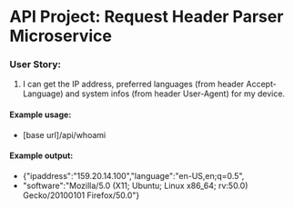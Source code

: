 # API Project: Request Header Parser Microservice

### User Story:

1. I can get the IP address, preferred languages (from header Accept-Language) and system infos (from header User-Agent) for my device.

#### Example usage:

* [base url]/api/whoami

#### Example output:

* {"ipaddress":"159.20.14.100","language":"en-US,en;q=0.5",
* "software":"Mozilla/5.0 (X11; Ubuntu; Linux x86_64; rv:50.0) Gecko/20100101 Firefox/50.0"}

